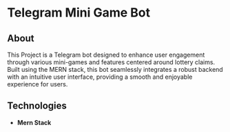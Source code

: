 # Telegram Mini Game Bot

## About 

This Project is a Telegram bot designed to enhance user engagement through various mini-games and features centered around lottery claims. Built using the MERN stack, this bot seamlessly integrates a robust backend with an intuitive user interface, providing a smooth and enjoyable experience for users.

## Technologies

- **Mern Stack**
